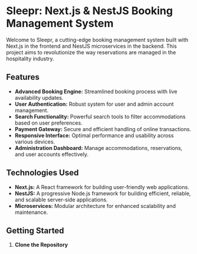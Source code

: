 # Sleepr: Next.js & NestJS Booking Management System

Welcome to Sleepr, a cutting-edge booking management system built with Next.js in the frontend and NestJS microservices in the backend. This project aims to revolutionize the way reservations are managed in the hospitality industry.

## Features

- **Advanced Booking Engine:** Streamlined booking process with live availability updates.
- **User Authentication:** Robust system for user and admin account management.
- **Search Functionality:** Powerful search tools to filter accommodations based on user preferences.
- **Payment Gateway:** Secure and efficient handling of online transactions.
- **Responsive Interface:** Optimal performance and usability across various devices.
- **Administration Dashboard:** Manage accommodations, reservations, and user accounts effectively.

## Technologies Used

- **Next.js:** A React framework for building user-friendly web applications.
- **NestJS:** A progressive Node.js framework for building efficient, reliable, and scalable server-side applications.
- **Microservices:** Modular architecture for enhanced scalability and maintenance.

## Getting Started

1. **Clone the Repository**

